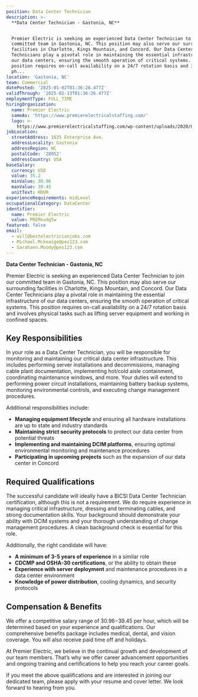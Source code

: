 ```yaml
---
position: Data Center Technician
description: >-
  **Data Center Technician - Gastonia, NC**


  Premier Electric is seeking an experienced Data Center Technician to join our
  committed team in Gastonia, NC. This position may also serve our surrounding
  facilities in Charlotte, Kings Mountain, and Concord. Our Data Center
  Technicians play a pivotal role in maintaining the essential infrastructure of
  our data centers, ensuring the smooth operation of critical systems. This
  position requires on-call availability on a 24/7 rotation basis and involves
  ph...
location: 'Gastonia, NC'
team: Commercial
datePosted: '2025-01-02T01:36:26.477Z'
validThrough: '2025-02-13T01:36:26.477Z'
employmentType: FULL_TIME
hiringOrganization:
  name: Premier Electric
  sameAs: 'https://www.premierelectricalstaffing.com/'
  logo: >-
    https://www.premierelectricalstaffing.com/wp-content/uploads/2020/05/Premier-Electrical-Staffing-logo.png
jobLocation:
  streetAddress: 1635 Enterprise Ave.
  addressLocality: Gastonia
  addressRegion: NC
  postalCode: '28052'
  addressCountry: USA
baseSalary:
  currency: USD
  value: 35.2
  minValue: 30.96
  maxValue: 39.45
  unitText: HOUR
experienceRequirements: midLevel
occupationalCategory: DataCenter
identifier:
  name: Premier Electric
  value: PREMxvdg5w
featured: false
email:
  - will@bestelectricianjobs.com
  - Michael.Mckeaige@pes123.com
  - Sarahann.Moody@pes123.com
---
```




**Data Center Technician - Gastonia, NC**

Premier Electric is seeking an experienced Data Center Technician to join our committed team in Gastonia, NC. This position may also serve our surrounding facilities in Charlotte, Kings Mountain, and Concord. Our Data Center Technicians play a pivotal role in maintaining the essential infrastructure of our data centers, ensuring the smooth operation of critical systems. This position requires on-call availability on a 24/7 rotation basis and involves physical tasks such as lifting server equipment and working in confined spaces.

## Key Responsibilities
In your role as a Data Center Technician, you will be responsible for monitoring and maintaining our critical data center infrastructure. This includes performing server installations and decommissions, managing cable plant documentation, implementing hot/cold aisle containment, coordinating maintenance windows, and more. Your duties will extend to performing power circuit installations, maintaining battery backup systems, monitoring environmental controls, and executing change management procedures. 

Additional responsibilities include:
- **Managing equipment lifecycle** and ensuring all hardware installations are up to state and industry standards
- **Maintaining strict security protocols** to protect our data center from potential threats
- **Implementing and maintaining DCIM platforms**, ensuring optimal environmental monitoring and maintenance procedures
- **Participating in upcoming projects** such as the expansion of our data center in Concord

## Required Qualifications
The successful candidate will ideally have a BICSI Data Center Technician certification, although this is not a requirement. We do require experience in managing critical infrastructure, dressing and terminating cables, and strong documentation skills. Your background should demonstrate your ability with DCIM systems and your thorough understanding of change management procedures. A clean background check is essential for this role. 

Additionally, the right candidate will have:
- **A minimum of 3-5 years of experience** in a similar role
- **CDCMP and OSHA-30 certifications**, or the ability to obtain these
- **Experience with server deployment** and maintenance procedures in a data center environment
- **Knowledge of power distribution**, cooling dynamics, and security protocols

## Compensation & Benefits
We offer a competitive salary range of $30.96-$39.45 per hour, which will be determined based on your experience and qualifications. Our comprehensive benefits package includes medical, dental, and vision coverage. You will also receive paid time off and holidays. 

At Premier Electric, we believe in the continual growth and development of our team members. That’s why we offer career advancement opportunities and ongoing training and certifications to help you reach your career goals. 

If you meet the above qualifications and are interested in joining our dedicated team, please apply with your resume and cover letter. We look forward to hearing from you.
